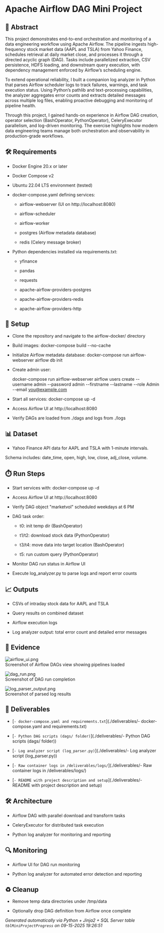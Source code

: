 # Apache Airflow DAG Mini Project


## 📖 Abstract
This project demonstrates end-to-end orchestration and monitoring of a data engineering workflow using Apache Airflow. The pipeline ingests high-frequency stock market data (AAPL and TSLA) from Yahoo Finance, schedules retrieval at daily market close, and processes it through a directed acyclic graph (DAG). Tasks include parallelized extraction, CSV persistence, HDFS loading, and downstream query execution, with dependency management enforced by Airflow’s scheduling engine.

To extend operational reliability, I built a companion log analyzer in Python that parses Airflow scheduler logs to track failures, warnings, and task execution status. Using Python’s pathlib and text-processing capabilities, the analyzer aggregates error counts and extracts detailed messages across multiple log files, enabling proactive debugging and monitoring of pipeline health.

Through this project, I gained hands-on experience in Airflow DAG creation, operator selection (BashOperator, PythonOperator), CeleryExecutor parallelism, and log-driven monitoring. The exercise highlights how modern data engineering teams manage both orchestration and observability in production-grade workflows.



## 🛠 Requirements
- Docker Engine 20.x or later
- Docker Compose v2
- Ubuntu 22.04 LTS environment (tested)
- docker-compose.yaml defining services:
  - airflow-webserver (UI on http://localhost:8080)
  - airflow-scheduler
  - airflow-worker
  - postgres (Airflow metadata database)
  - redis (Celery message broker)
- Python dependencies installed via requirements.txt:
  - yfinance
  - pandas
  - requests
  - apache-airflow-providers-postgres
  - apache-airflow-providers-redis
  - apache-airflow-providers-http



## 🧰 Setup
- Clone the repository and navigate to the airflow-docker/ directory
- Build images: docker-compose build --no-cache
- Initialize Airflow metadata database: docker-compose run airflow-webserver airflow db init
- Create admin user:
  docker-compose run airflow-webserver airflow users create     --username admin --password admin --firstname <First Name>     --lastname <Last Name> --role Admin --email you@example.com
- Start all services: docker-compose up -d
- Access Airflow UI at http://localhost:8080
- Verify DAGs are loaded from ./dags and logs from ./logs



## 📊 Dataset
- Yahoo Finance API data for AAPL and TSLA with 1-minute intervals.
Schema includes: date_time, open, high, low, close, adj_close, volume.



## ⏱️ Run Steps
- Start services with: docker-compose up -d
- Access Airflow UI at http://localhost:8080
- Verify DAG object "marketvol" scheduled weekdays at 6 PM
- DAG task order:
  - t0: init temp dir (BashOperator)
  - t1/t2: download stock data (PythonOperator)
  - t3/t4: move data into target location (BashOperator)
  - t5: run custom query (PythonOperator)
- Monitor DAG run status in Airflow UI
- Execute log_analyzer.py to parse logs and report error counts



## 📈 Outputs
- CSVs of intraday stock data for AAPL and TSLA
- Query results on combined dataset
- Airflow execution logs
- Log analyzer output: total error count and detailed error messages



## 📸 Evidence

![airflow_ui.png](./evidence/airflow_ui.png)  
Screenshot of Airflow DAGs view showing pipelines loaded

![dag_run.png](./evidence/dag_run.png)  
Screenshot of DAG run completion

![log_parser_output.png](./evidence/log_parser_output.png)  
Screenshot of parsed log results




## 📎 Deliverables

- [`- docker-compose.yaml and requirements.txt`](./deliverables/- docker-compose.yaml and requirements.txt)

- [`- Python DAG scripts (dags/ folder)`](./deliverables/- Python DAG scripts (dags/ folder))

- [`- Log analyzer script (log_parser.py)`](./deliverables/- Log analyzer script (log_parser.py))

- [`- Raw container logs in /deliverables/logs/`](./deliverables/- Raw container logs in /deliverables/logs/)

- [`- README with project description and setup`](./deliverables/- README with project description and setup)




## 🛠️ Architecture
- Airflow DAG with parallel download and transform tasks
- CeleryExecutor for distributed task execution
- Python log analyzer for monitoring and reporting



## 🔍 Monitoring
- Airflow UI for DAG run monitoring
- Python log analyzer for automated error detection and reporting



## ♻️ Cleanup
- Remove temp data directories under /tmp/data
- Optionally drop DAG definition from Airflow once complete



*Generated automatically via Python + Jinja2 + SQL Server table `tblMiniProjectProgress` on 09-15-2025 19:26:51*